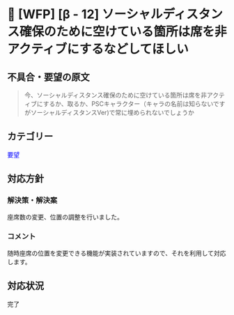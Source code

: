 # 🌳 [WFP] [β - 12] ソーシャルディスタンス確保のために空けている箇所は席を非アクティブにするなどしてほしい

## 不具合・要望の原文

> 今、ソーシャルディスタンス確保のために空けている箇所は席を非アクティブにするか、取るか、PSCキャラクター（キャラの名前は知らないですがソーシャルディスタンスVer)で常に埋められないでしょうか

## カテゴリー

<span style="color: blue;">要望</span>



## 対応方針

### 解決策・解決案

座席数の変更、位置の調整を行いました。

### コメント

随時座席の位置を変更できる機能が実装されていますので、それを利用して対応します。

## 対応状況

完了

